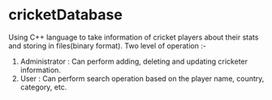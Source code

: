 # cricketDatabase
Using C++ language to take information of cricket players about their stats and storing in files(binary format).
Two level of operation :-
1. Administrator : Can perform adding, deleting and updating cricketer information.
2. User : Can perform search operation based on the player name, country, category, etc.
